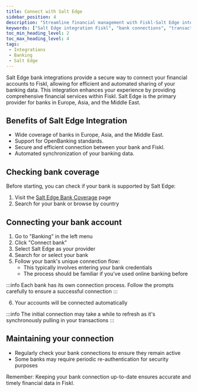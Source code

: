 ```yaml
---
title: Connect with Salt Edge
sidebar_position: 4
description: "Streamline financial management with Fiskl-Salt Edge integration: Enable automatic transaction imports for accurate, real-time insights."
keywords: ["Salt Edge integration Fiskl", "bank connections", "transaction imports", "financial management", "Fiskl tools"]
toc_min_heading_level: 2
toc_max_heading_level: 4
tags:
 - Integrations
 - Banking
 - Salt Edge
---
```


Salt Edge bank integrations provide a secure way to connect your financial accounts to Fiskl, allowing for efficient and automated sharing of your banking data. This integration enhances your experience by providing comprehensive financial services within Fiskl. Salt Edge is the primary provider for banks in Europe, Asia, and the Middle East.

## Benefits of Salt Edge Integration

- Wide coverage of banks in Europe, Asia, and the Middle East.
- Support for OpenBanking standards.
- Secure and efficient connection between your bank and Fiskl.
- Automated synchronization of your banking data.

## Checking bank coverage

Before starting, you can check if your bank is supported by Salt Edge:

1. Visit the [Salt Edge Bank Coverage](https://www.saltedge.com/products/account_information/coverage) page
2. Search for your bank or browse by country

## Connecting your bank account

1. Go to "Banking" in the left menu
2. Click "Connect bank"
3. Select Salt Edge as your provider
4. Search for or select your bank
5. Follow your bank's unique connection flow:
   - This typically involves entering your bank credentials
   - The process should be familiar if you've used online banking before

:::info
Each bank has its own connection process. Follow the prompts carefully to ensure a successful connection
:::

6. Your accounts will be connected automatically

<!-- ## Post-Connection Setup

After connecting your bank:

1. Click the edit icon on the bank account card to:
   - Customize how your bank account is displayed in Fiskl.
   - Add a description.
2. Check "Sync bank name and account" to match the bank name with the account name in your Chart of Accounts -->

:::info
The initial connection may take a while to refresh as it's synchronously pulling in your transactions
:::

## Maintaining your connection

- Regularly check your bank connections to ensure they remain active
- Some banks may require periodic re-authentication for security purposes

Remember: Keeping your bank connection up-to-date ensures accurate and timely financial data in Fiskl.

